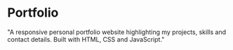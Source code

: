 # Portfolio
"A responsive personal portfolio website highlighting my projects, skills and contact details. Built with HTML, CSS and JavaScript."
